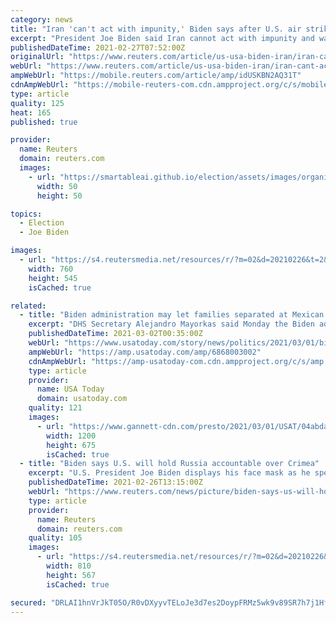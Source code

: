 ```yaml
---
category: news
title: "Iran 'can't act with impunity,' Biden says after U.S. air strikes"
excerpt: "President Joe Biden said Iran cannot act with impunity and warned Iran to \"be careful\" when asked what message he was sending the country with the U.S. air strikes in Syria."
publishedDateTime: 2021-02-27T07:52:00Z
originalUrl: "https://www.reuters.com/article/us-usa-biden-iran/iran-cant-act-with-impunity-biden-says-after-u-s-air-strikes-idUSKBN2AQ31W?edition-redirect=in"
webUrl: "https://www.reuters.com/article/us-usa-biden-iran/iran-cant-act-with-impunity-biden-says-after-u-s-air-strikes-idUSKBN2AQ31W?edition-redirect=in"
ampWebUrl: "https://mobile.reuters.com/article/amp/idUSKBN2AQ31T"
cdnAmpWebUrl: "https://mobile-reuters-com.cdn.ampproject.org/c/s/mobile.reuters.com/article/amp/idUSKBN2AQ31T"
type: article
quality: 125
heat: 165
published: true

provider:
  name: Reuters
  domain: reuters.com
  images:
    - url: "https://smartableai.github.io/election/assets/images/organizations/reuters.com-50x50.jpg"
      width: 50
      height: 50

topics:
  - Election
  - Joe Biden

images:
  - url: "https://s4.reutersmedia.net/resources/r/?m=02&d=20210226&t=2&i=1553097487&w=&fh=545px&fw=&ll=&pl=&sq=&r=LYNXMPEH1P1LV"
    width: 760
    height: 545
    isCached: true

related:
  - title: "Biden administration may let families separated at Mexican border reunite in US"
    excerpt: "DHS Secretary Alejandro Mayorkas said Monday the Biden administration will \"explore lawful pathways\" for families who reunite here to remain in U.S."
    publishedDateTime: 2021-03-02T00:35:00Z
    webUrl: "https://www.usatoday.com/story/news/politics/2021/03/01/biden-lopez-obrador-talks-focus-new-approach-immigration/6868003002/"
    ampWebUrl: "https://amp.usatoday.com/amp/6868003002"
    cdnAmpWebUrl: "https://amp-usatoday-com.cdn.ampproject.org/c/s/amp.usatoday.com/amp/6868003002"
    type: article
    provider:
      name: USA Today
      domain: usatoday.com
    quality: 121
    images:
      - url: "https://www.gannett-cdn.com/presto/2021/03/01/USAT/04abda43-17b6-490a-9c49-2c1a9d638412-Obrador_and_Biden.jpg?auto=webp&crop=3199,1800,x0,y296&format=pjpg&width=1200"
        width: 1200
        height: 675
        isCached: true
  - title: "Biden says U.S. will hold Russia accountable over Crimea"
    excerpt: "U.S. President Joe Biden displays his face mask as he speaks during an event to commemorate the 50 millionth coronavirus disease (COVID-19) vaccination in the South Court Auditorium at the White House"
    publishedDateTime: 2021-02-26T13:15:00Z
    webUrl: "https://www.reuters.com/news/picture/biden-says-us-will-hold-russia-accountab-idUSKBN2AQ22I"
    type: article
    provider:
      name: Reuters
      domain: reuters.com
    quality: 105
    images:
      - url: "https://s4.reutersmedia.net/resources/r/?m=02&d=20210226&t=2&i=1553042234&w=&fh=545&fw=810&ll=&pl=&sq=&r=LYNXMPEH1P118"
        width: 810
        height: 567
        isCached: true

secured: "DRLAI1hnVrJkT05O/R0vDXyyvTELoJe3d7es2DoypFRMz5wk9v89SR7h7j1HfVqgkhHH8NzgMdg+7zCuNiRB8hJEPxaV4/sSxTwUcWpkeTZRcrGDdvUoYE8/OhyX9T93Nvs+4b/rcw4cfapXu/znO/QV0CbJXTYLl3EXuIFcpc9L9OlEmvugW93xENzZSh+lMTK5X8zphHUTO2C2pHtyUtN//7T8g5dkjQSQQqLSzIP8BumnatWFNQT3ddzRyEa597GyQ5KQW1snqrgekr/jJz724RiXvc+JuPqhL8qP6AtLz/ss9/tqBJGx0nvXuCXIyajT7t9Jjx0iIOo1VJHSWUh6TBUp0OGwKjo+V+Z/BNY=;pPXUyAo1XVUYE8qrVU2L8w=="
---
```


